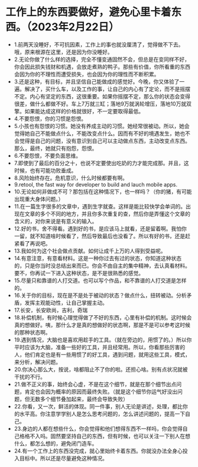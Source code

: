 # 工作上的东西要做好，避免心里卡着东西。（2023年2月22日） 

- 1.前两天没睡好，不可抗因素，工作上的事也就没厘清了，觉得做不下去。哦，原来根源在这里，还是因为你没睡好。
- 2.无论你做了什么样的选择，完全不懂变通固然不会，但总是在变同样不好，你会因此损失钱财和机遇，会放走煮熟的鸭子。那些有价值，你所看重的东西会因为你的不理性而遭受损失，也会因为你的理性而不断积累。
- 3.还是这种，有目标，并且坚信自己能做成的感觉好。今晚，你又体验了一遍。解决了，买什么车，以及工作的事，让自己的内心有了定论，而不是摇摆不定。内心有坚定的东西，这很重要。如果你摇摆不定，那么你的状态会变得很差，做什么都做不好。车上7万就三缸；落地9万就涡轮增压，落地10万就双擎。如果能达成这样的价格就很好，不一定要取得最低。
- 4.不要怨恨，你的习惯是怨恨。
- 5.小孩也有怨恨的习惯。她没有养成主动的习惯。她经常很被动。所以，她会觉得她自己不能做点什么，不能改变点什么。因而有不好的境遇发生，她也不会觉得是自己的问题，没有意识到自己可以主动做点东西，主动改变点东西。那么，最终，她就只有抱怨，怨恨。
- 6.不要怨恨，不要负面思维。
- 7.即使到了最后的百分之十，也说不定要使出吃奶的力才能完成那。并且，这时候，也有可能功败垂成。
- 8.风险始终存在。危机意识，什么时候都要有啊。
- 9.retool, the fast way for developer to build and lauch mobile apps.
- 10.无论如何非做成不可？那包括在这种情况下，也一样吗？（你的猪，有可能出现重大身体问题。）
- 11.在一篇生字很多的文章中，遇到生字就查。这样是能比较快学会单词的。出现在文章的多个不同的地方，并且你多次重复的查，然后你是弄懂这个文章的含义的，对你来说是有意义的输入。
- 12.好的书，舍不得看。遇到好的书，是应该马上就看，还是留着啊。我怕你一留，就不知道啥时候看了，然后导致最后也没看了。所以有好的书，还是赶紧看了再说吧。
- 13.我如何为这个社会做点贡献。如何让成千上万的人得到受益呢。
- 14.有意注意，有意看材料。这是一种你过去有过的状态，你知道这种状态的，只是你当时没总结出来而已。你会不由自主的集中精神，去认真看材料。要不，你再试一下进入这种状态，是不是很熟悉的感觉。
- 15.尽量只和靠谱的人打交道。也可以写个作品，和不靠谱的人打交道是怎样的。
- 16.关于你的目标，现在是不是处于被动的状态？做点什么，扭转被动。分析矛盾，发挥主观能动性，让自己掌握主动。
- 17.长安，长安欧尚，吉利，奇瑞
- 18.补偿机制，有时候心理觉得做了不好的东西，心里有补偿的机制。这时候会真的想做好。咦，那什么才是真的想做好的状态啊，那是不是可以参考这时候的那种状态啊。
- 19.遇到情况，大脑也是喜欢用趁手的工具。（就在旁边的，用惯了的。）所以你平时应该为大脑，准备一些好的工具，并且经常用。所以，你看那些厉害的人，他们肯定也是有一些用惯了的好工具，遇到问题，就用这些工具，模式，来分析，解决问题。
- 20.你决心那么大，按说，啥都阻止不了你的啦。还担心啥。别有点状况就被干扰的不行。
- 21.做不正义的事，始终会心虚，不是在这个细节，就是在那个细节出点问题，肯定也会因为概率的原因而最终失败。（就是这个细节你运气好没出问题，但无数多个细节叠加起来，最终会导致失败）
- 22.你看，又一次，鲜活的体现。同一件事，别人无论是讲述，处理，都比你的水平高。你注意学学别人是怎么思考问题的，怎么讲述问题的，提高一下自己。
- 23.身边的人都在想些什么，你会觉得和他们想得东西不一样吗，你会觉得自己格格不入吗。固然要坚持自己的东西，但有时候，也可以关注一下别人在想什么，都怎么想的，避免闭门造车。
- 24.有一个工作上的东西没完成，就心里始终卡着东西。你就没办法全身心投入目标中。所以还是尽量避免这种情况。
